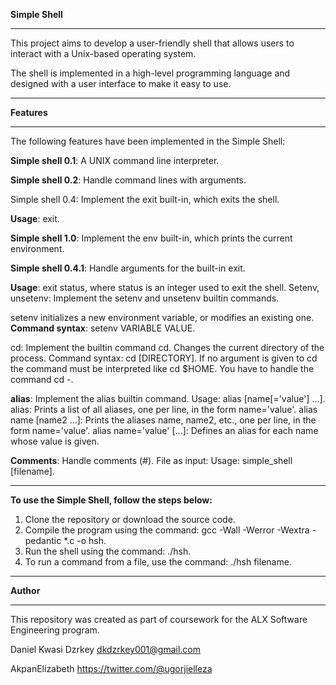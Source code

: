 **Simple Shell**
***
This project aims to develop a user-friendly shell that allows users to interact with a Unix-based operating system. 

The shell is implemented in a high-level programming language and designed with a user interface to make it easy to use.

***

**Features**
***
The following features have been implemented in the Simple Shell:

**Simple shell 0.1**: A UNIX command line interpreter.

**Simple shell 0.2**: Handle command lines with arguments.

Simple shell 0.4: Implement the exit built-in, which exits the shell. 

**Usage**: exit. 

**Simple shell 1.0**: Implement the env built-in, which prints the current environment.

**Simple shell 0.4.1**: Handle arguments for the built-in exit.

**Usage**: exit status, where status is an integer used to exit the shell.
Setenv, unsetenv: Implement the setenv and unsetenv builtin commands.

setenv initializes a new environment variable, or modifies an existing one. 
**Command syntax**: setenv VARIABLE VALUE. 

cd: Implement the builtin command cd. Changes the current directory of the process.
Command syntax: cd [DIRECTORY]. If no argument is given to cd the command must be interpreted like cd $HOME. 
You have to handle the command cd -. 

**alias**: Implement the alias builtin command. 
Usage: alias [name[='value'] ...]. 
alias: Prints a list of all aliases, one per line, in the form name='value'.
alias name [name2 ...]: Prints the aliases name, name2, etc., one per line, in the form name='value'.
alias name='value' [...]: Defines an alias for each name whose value is given. 

**Comments**: Handle comments (#).
File as input: Usage: 
simple_shell [filename]. 

***

**To use the Simple Shell, follow the steps below:**

1. Clone the repository or download the source code.
2. Compile the program using the command: gcc -Wall -Werror -Wextra -pedantic *.c -o hsh.
3. Run the shell using the command: ./hsh.
4. To run a command from a file, use the command: ./hsh filename.

***

**Author**
***
This repository was created as part of coursework for the ALX Software Engineering program.

Daniel Kwasi Dzrkey <dkdzrkey001@gmail.com>

AkpanElizabeth <https://twitter.com/@ugorjielleza>

